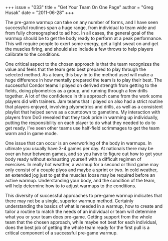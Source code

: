 +++
issue = "033"
title = "Get Your Team On One Page"
author = "Greg Husak"
date = "2011-06-28"
+++

The pre-game warmup can take on any number of forms, and I have seen
successful routines span a huge range, from individual to team wide and from
fully choreographed to ad hoc. In all cases, the general goal of the warmup
should be to get the body ready to perform at a peak performance. This will
require people to exert some energy, get a light sweat on and get the muscles
firing, and should also include a few throws to help players calibrate to the
conditions.  
  
One critical aspect to the chosen approach is that the team recognizes the
value and feels that the team gets best prepared to play through the selected
method. As a team, this buy-in to the method used will make a huge difference
in how mentally prepared the team is to play their best. The successful Condor
teams I played on derived strength from getting to the fields, doing
plyometrics as a group, and running through a few drills together. A lot of
the confidence in this approach came from the work some players did with
trainers. Jam teams that I played on also had a strict routine that players
enjoyed, involving plyometrics and drills, as well as a consistent playlist
that helped serve as a countdown to gametime. My interaction with players from
DoG revealed that they took pride in warming up individually, putting the
responsibility on each player to do what they needed to do to get ready. I’ve
seen other teams use half-field scrimmages to get the team warm and in game
mode.  
  
One issue that can occur is an overworking of the body in warmups. In ultimate
you usually have 3-4 games per day. At nationals there may be over an hour
between games, and so you have to figure out how to get your body ready
without exhausting yourself with a difficult regimen of exercises. In really
hot weather, a warmup for a second or third game may only consist of a couple
plyos and maybe a sprint or two. In cold weather, an extended jog just to get
the muscles loose may be required before an active warmup. Understanding your
body, and the condition of the team, will help determine how to to adjust
warmups to the conditions.  
  
This diversity of successful approaches to pre-game warmup indicates that
there may not be a single, superior warmup method. Certainly understanding the
basics of what is needed in a warmup, how to create and tailor a routine to
match the needs of an individual or team will determine what you or your team
does pre-game. Getting support from the whole team that the chosen approach,
while maybe not best for each individual, does the best job of getting the
whole team ready for the first pull is a critical component of a successful
pre-game warmup.
